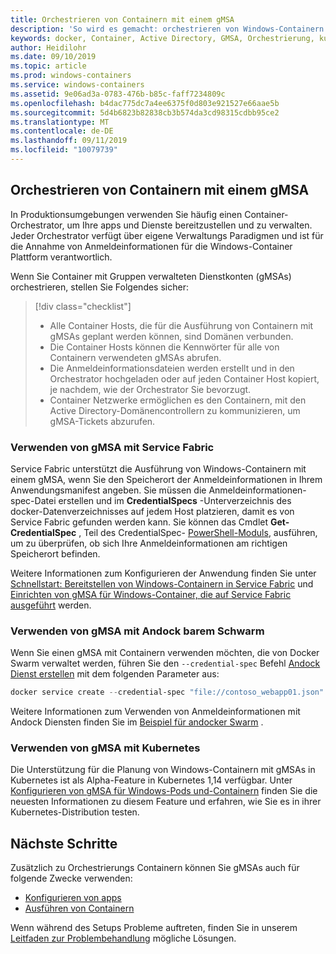 ```yaml
---
title: Orchestrieren von Containern mit einem gMSA
description: 'So wird es gemacht: orchestrieren von Windows-Containern mit einem Group Managed Service-Konto (gMSA)'
keywords: docker, Container, Active Directory, GMSA, Orchestrierung, kubernetes, Gruppen verwaltetes Dienstkonto, Gruppen verwaltete Dienstkonten
author: Heidilohr
ms.date: 09/10/2019
ms.topic: article
ms.prod: windows-containers
ms.service: windows-containers
ms.assetid: 9e06ad3a-0783-476b-b85c-faff7234809c
ms.openlocfilehash: b4dac775dc7a4ee6375f0d803e921527e66aae5b
ms.sourcegitcommit: 5d4b6823b82838cb3b574da3cd98315cdbb95ce2
ms.translationtype: MT
ms.contentlocale: de-DE
ms.lasthandoff: 09/11/2019
ms.locfileid: "10079739"
---
```

## <a name="orchestrate-containers-with-a-gmsa"></a>Orchestrieren von Containern mit einem gMSA

In Produktionsumgebungen verwenden Sie häufig einen Container-Orchestrator, um Ihre apps und Dienste bereitzustellen und zu verwalten. Jeder Orchestrator verfügt über eigene Verwaltungs Paradigmen und ist für die Annahme von Anmeldeinformationen für die Windows-Container Plattform verantwortlich.

Wenn Sie Container mit Gruppen verwalteten Dienstkonten (gMSAs) orchestrieren, stellen Sie Folgendes sicher:

> [!div class="checklist"]
> * Alle Container Hosts, die für die Ausführung von Containern mit gMSAs geplant werden können, sind Domänen verbunden.
> * Die Container Hosts können die Kennwörter für alle von Containern verwendeten gMSAs abrufen.
> * Die Anmeldeinformationsdateien werden erstellt und in den Orchestrator hochgeladen oder auf jeden Container Host kopiert, je nachdem, wie der Orchestrator Sie bevorzugt.
> * Container Netzwerke ermöglichen es den Containern, mit den Active Directory-Domänencontrollern zu kommunizieren, um gMSA-Tickets abzurufen.

### <a name="how-to-use-gmsa-with-service-fabric"></a>Verwenden von gMSA mit Service Fabric

Service Fabric unterstützt die Ausführung von Windows-Containern mit einem gMSA, wenn Sie den Speicherort der Anmeldeinformationen in Ihrem Anwendungsmanifest angeben. Sie müssen die Anmeldeinformationen-spec-Datei erstellen und im **CredentialSpecs** -Unterverzeichnis des docker-Datenverzeichnisses auf jedem Host platzieren, damit es von Service Fabric gefunden werden kann. Sie können das Cmdlet **Get-CredentialSpec** , Teil des CredentialSpec- [PowerShell-Moduls](https://aka.ms/credspec), ausführen, um zu überprüfen, ob sich Ihre Anmeldeinformationen am richtigen Speicherort befinden.

Weitere Informationen zum Konfigurieren der Anwendung finden Sie unter [Schnellstart: Bereitstellen von Windows-Containern in Service Fabric](https://docs.microsoft.com/azure/service-fabric/service-fabric-quickstart-containers) und [Einrichten von gMSA für Windows-Container, die auf Service Fabric ausgeführt](https://docs.microsoft.com/azure/service-fabric/service-fabric-setup-gmsa-for-windows-containers) werden.

### <a name="how-to-use-gmsa-with-docker-swarm"></a>Verwenden von gMSA mit Andock barem Schwarm

Wenn Sie einen gMSA mit Containern verwenden möchten, die von Docker Swarm verwaltet werden, führen Sie den `--credential-spec` Befehl [Andock Dienst erstellen](https://docs.docker.com/engine/reference/commandline/service_create/) mit dem folgenden Parameter aus:

```powershell
docker service create --credential-spec "file://contoso_webapp01.json" --hostname "WebApp01" <image name>
```

Weitere Informationen zum Verwenden von Anmeldeinformationen mit Andock Diensten finden Sie im [Beispiel für andocker Swarm](https://docs.docker.com/engine/reference/commandline/service_create/#provide-credential-specs-for-managed-service-accounts-windows-only) .

### <a name="how-to-use-gmsa-with-kubernetes"></a>Verwenden von gMSA mit Kubernetes

Die Unterstützung für die Planung von Windows-Containern mit gMSAs in Kubernetes ist als Alpha-Feature in Kubernetes 1,14 verfügbar. Unter [Konfigurieren von gMSA für Windows-Pods und-Containern](https://kubernetes.io/docs/tasks/configure-pod-container/configure-gmsa) finden Sie die neuesten Informationen zu diesem Feature und erfahren, wie Sie es in ihrer Kubernetes-Distribution testen.

## <a name="next-steps"></a>Nächste Schritte

Zusätzlich zu Orchestrierungs Containern können Sie gMSAs auch für folgende Zwecke verwenden:

- [Konfigurieren von apps](gmsa-configure-app.md)
- [Ausführen von Containern](gmsa-run-container.md)

Wenn während des Setups Probleme auftreten, finden Sie in unserem [Leitfaden zur Problembehandlung](gmsa-troubleshooting.md) mögliche Lösungen.
